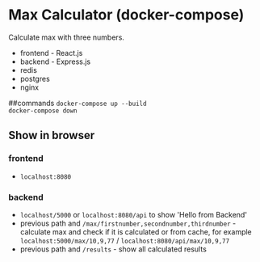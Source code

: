 # Max Calculator (docker-compose)

Calculate max with three numbers.

* frontend - React.js
* backend - Express.js
* redis
* postgres
* nginx

##commands
`docker-compose up --build`<br />
`docker-compose down`

## Show in browser
### frontend
* `localhost:8080`
### backend
* `localhost/5000` or `localhost:8080/api` to show 'Hello from Backend'<br />
* previous path and `/max/firstnumber,secondnumber,thirdnumber` - calculate max and check if it is calculated or from cache, for example `localhost:5000/max/10,9,77` / `localhost:8080/api/max/10,9,77` <br />
* previous path and `/results` - show all calculated results
